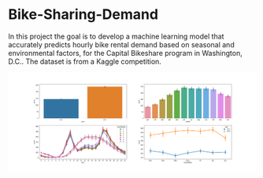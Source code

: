 # Bike-Sharing-Demand
In this project the goal is to develop a machine learning model that accurately predicts hourly bike rental demand based on seasonal and environmental factors, for the Capital Bikeshare program in Washington, D.C.. The dataset is from a Kaggle competition.

![](/Project_3/eda_plots.png)
